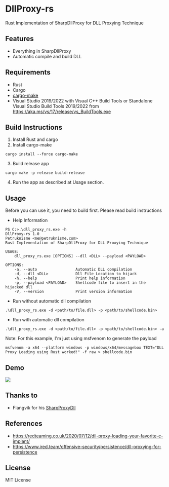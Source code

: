 # DllProxy-rs
Rust Implementation of SharpDllProxy for DLL Proxying Technique

## Features
- Everything in SharpDllProxy
- Automatic compile and build DLL

## Requirements
- Rust
- Cargo
- [cargo-make](https://github.com/sagiegurari/cargo-make)
- Visual Studio 2019/2022 with Visual C++ Build Tools or Standalone Visual Studio Build Tools 2019/2022 from https://aka.ms/vs/17/release/vs_BuildTools.exe

## Build Instructions

1. Install Rust and cargo
2. Install cargo-make 
```
cargo install --force cargo-make
```
3. Build release app
```
cargo make -p release build-release
```
4. Run the app as described at Usage section.


## Usage
Before you can use it, you need to build first. Please read build instructions

- Help Information
```
PS C:>.\dll_proxy_rs.exe -h
DllProxy-rs 1.0
Petruknisme <me@petruknisme.com>
Rust Implementation of SharpDllProxy for DLL Proxying Technique

USAGE:
    dll_proxy_rs.exe [OPTIONS] --dll <DLL> --payload <PAYLOAD>

OPTIONS:
    -a, --auto                 Automatic DLL compilation
    -d, --dll <DLL>            Dll File Location to hijack
    -h, --help                 Print help information
    -p, --payload <PAYLOAD>    Shellcode file to insert in the hijacked dll
    -V, --version              Print version information
```

- Run without automatic dll compilation
```
.\dll_proxy_rs.exe -d <path/to/file.dll> -p <path/to/shellcode.bin>
```
- Run with automatic dll compilation
```
.\dll_proxy_rs.exe -d <path/to/file.dll> -p <path/to/shellcode.bin> -a
```
Note: For this example, I'm just using msfvenom to generate the payload

```
msfvenom -a x64 --platform windows -p windows/x64/messagebox TEXT="DLL Proxy Loading using Rust worked!" -f raw > shellcode.bin
```

## Demo

![](https://i.imgur.com/wqogZyE.gif)


## Thanks to
- Flangvik for his [SharpProxyDll](https://github.com/Flangvik/SharpDllProxy)

## References
- https://redteaming.co.uk/2020/07/12/dll-proxy-loading-your-favorite-c-implant/
- https://www.ired.team/offensive-security/persistence/dll-proxying-for-persistence

## License

MIT License

